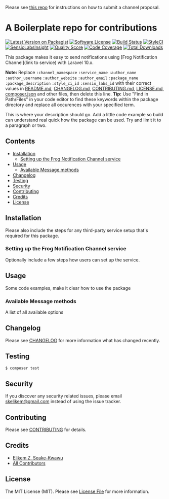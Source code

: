 Please see [this repo](https://github.com/laravel-notification-channels/channels) for instructions on how to submit a channel proposal.

# A Boilerplate repo for contributions

[![Latest Version on Packagist](https://img.shields.io/packagist/v/laravel-notification-channels/frog-notification-channel.svg?style=flat-square)](https://packagist.org/packages/laravel-notification-channels/frog-notification-channel)
[![Software License](https://img.shields.io/badge/license-MIT-brightgreen.svg?style=flat-square)](LICENSE.md)
[![Build Status](https://img.shields.io/travis/laravel-notification-channels/frog-notification-channel/master.svg?style=flat-square)](https://travis-ci.org/laravel-notification-channels/frog-notification-channel)
[![StyleCI](https://styleci.io/repos/:style_ci_id/shield)](https://styleci.io/repos/:style_ci_id)
[![SensioLabsInsight](https://img.shields.io/sensiolabs/i/:sensio_labs_id.svg?style=flat-square)](https://insight.sensiolabs.com/projects/:sensio_labs_id)
[![Quality Score](https://img.shields.io/scrutinizer/g/laravel-notification-channels/frog-notification-channel.svg?style=flat-square)](https://scrutinizer-ci.com/g/laravel-notification-channels/frog-notification-channel)
[![Code Coverage](https://img.shields.io/scrutinizer/coverage/g/laravel-notification-channels/frog-notification-channel/master.svg?style=flat-square)](https://scrutinizer-ci.com/g/laravel-notification-channels/frog-notification-channel/?branch=master)
[![Total Downloads](https://img.shields.io/packagist/dt/laravel-notification-channels/frog-notification-channel.svg?style=flat-square)](https://packagist.org/packages/laravel-notification-channels/frog-notification-channel)

This package makes it easy to send notifications using [Frog Notification Channel](link to service) with Laravel 10.x.

**Note:** Replace ```:channel_namespace``` ```:service_name``` ```:author_name``` ```:author_username``` ```:author_website``` ```:author_email``` ```:package_name``` ```:package_description``` ```:style_ci_id``` ```:sensio_labs_id``` with their correct values in [README.md](README.md), [CHANGELOG.md](CHANGELOG.md), [CONTRIBUTING.md](CONTRIBUTING.md), [LICENSE.md](LICENSE.md), [composer.json](composer.json) and other files, then delete this line.
**Tip:** Use "Find in Path/Files" in your code editor to find these keywords within the package directory and replace all occurences with your specified term.

This is where your description should go. Add a little code example so build can understand real quick how the package can be used. Try and limit it to a paragraph or two.



## Contents

- [Installation](#installation)
	- [Setting up the Frog Notification Channel service](#setting-up-the-frog-notification-channel-service)
- [Usage](#usage)
	- [Available Message methods](#available-message-methods)
- [Changelog](#changelog)
- [Testing](#testing)
- [Security](#security)
- [Contributing](#contributing)
- [Credits](#credits)
- [License](#license)


## Installation

Please also include the steps for any third-party service setup that's required for this package.

### Setting up the Frog Notification Channel service

Optionally include a few steps how users can set up the service.

## Usage

Some code examples, make it clear how to use the package

### Available Message methods

A list of all available options

## Changelog

Please see [CHANGELOG](CHANGELOG.md) for more information what has changed recently.

## Testing

``` bash
$ composer test
```

## Security

If you discover any security related issues, please email skelikem@gmail.com instead of using the issue tracker.

## Contributing

Please see [CONTRIBUTING](CONTRIBUTING.md) for details.

## Credits

- [Elikem Z. Seake-Kwawu](https://github.com/eskayamadeus)
- [All Contributors](../../contributors)

## License

The MIT License (MIT). Please see [License File](LICENSE.md) for more information.
